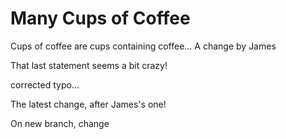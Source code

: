 Many Cups of Coffee
===================

Cups of coffee are cups containing coffee...
 A change by James

That last statement seems a bit crazy!

corrected typo...

The latest change, after James's one!


On new branch, change
